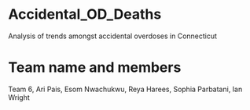 # Accidental_OD_Deaths
Analysis of trends amongst accidental overdoses in Connecticut
# Team name and members
Team 6, Ari Pais, Esom Nwachukwu, Reya Harees, Sophia Parbatani, Ian Wright
